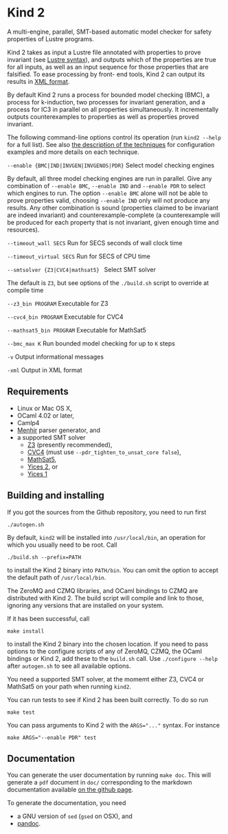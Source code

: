 

<!-- DO NOT EDIT, see ./doc/usr/README.md -->


# Kind 2

A multi-engine, parallel, SMT-based automatic model checker for safety properties of Lustre programs.

Kind 2 takes as input a Lustre file annotated with properties to prove
invariant (see [Lustre syntax](doc/usr/content/2_input/1_lustre.md#lustre-input)), and
outputs which of the properties are true for all inputs, as well as an input
sequence for those properties that are falsified. To ease processing by front-
end tools, Kind 2 can output its results in [XML format](doc/usr/content/3_output/2_xml.md#xml-output).

By default Kind 2 runs a process for bounded model checking (BMC), a process
for k-induction, two processes for invariant generation, and a process for IC3
in parallel on all properties simultaneously. It incrementally outputs
counterexamples to properties as well as properties proved invariant.

The following command-line options control its operation (run `kind2 --help` for a full list). See also [the description of the techniques](doc/usr/content/1_techniques/1_techniques.md#techniques) for configuration examples and more details on each technique.

`--enable {BMC|IND|INVGEN|INVGENOS|PDR}` Select model checking engines
   
By default, all three model checking engines are run in parallel. Give any combination of `--enable BMC`, `--enable IND` and `--enable PDR` to select which engines to run. The option `--enable BMC` alone will not be able to prove properties valid, choosing `--enable IND` only will not produce any results. Any other combination is sound (properties claimed to be invariant are indeed invariant) and counterexample-complete (a counterexample will be produced for each property that is not invariant, given enough time and resources).

`--timeout_wall SECS` Run for SECS seconds of wall clock time

`--timeout_virtual SECS` Run for SECS of CPU time
 
`--smtsolver {Z3|CVC4|mathsat5} ` Select SMT solver

The default is `Z3`, but see options of the `./build.sh` script to override at compile time
  
`--z3_bin PROGRAM` Executable for Z3

`--cvc4_bin PROGRAM` Executable for CVC4

`--mathsat5_bin PROGRAM` Executable for MathSat5

`--bmc_max K` Run bounded model checking for up to `K` steps

`-v` Output informational messages

`-xml` Output in XML format


## Requirements

- Linux or Mac OS X,
- OCaml 4.02 or later,
- Camlp4 
- [Menhir](http://gallium.inria.fr/~fpottier/menhir/) parser generator, and
- a supported SMT solver
    - [Z3](http://z3.codeplex.com) (presently recommended), 
    - [CVC4](http://cvc4.cs.nyu.edu) (must use `--pdr_tighten_to_unsat_core false`),
    - [MathSat5](http://mathsat.fbk.eu/),
    - [Yices 2](http://yices.csl.sri.com/), or
    - [Yices 1](http://yices.csl.sri.com/old/download-yices1-full.shtml)

## Building and installing

If you got the sources from the Github repository, you need to run first

    ./autogen.sh

By default, `kind2` will be installed into `/usr/local/bin`, an operation for which you usually need to be root. Call 

    ./build.sh --prefix=PATH
    
to install the Kind 2 binary into `PATH/bin`. You can omit the option to accept the default path of `/usr/local/bin`. 

The ZeroMQ and CZMQ libraries, and OCaml bindings to CZMQ are distributed with Kind 2. The build script will compile and link to those, ignoring any versions that are installed on your system. 

If it has been successful, call 

    make install

to install the Kind 2 binary into the chosen location. If you need to pass options to the configure scripts of any of ZeroMQ, CZMQ, the OCaml bindings or Kind 2, add these to the `build.sh` call. Use `./configure --help` after `autogen.sh` to see all available options.

You need a supported SMT solver, at the momemt either Z3, CVC4 or MathSat5 on your path when running `kind2`.


You can run tests to see if Kind 2 has been built correctly. To do so run

    make test

You can pass arguments to Kind 2 with the `ARGS="..."` syntax. For instance

    make ARGS="--enable PDR" test


## Documentation

You can generate the user documentation by running `make doc`. This will generate a `pdf` document in `doc/` corresponding to the markdown documentation
available [on the github page](https://github.com/kind2-mc/kind2/blob/develop/doc/usr/content/Home.md#kind-2).

To generate the documentation, you need

* a GNU version of `sed` (`gsed` on OSX), and
* [pandoc](http://pandoc.org/).

